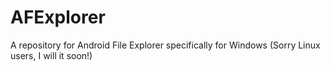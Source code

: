 # AFExplorer
A repository for Android File Explorer specifically for Windows (Sorry Linux users, I will it soon!)
